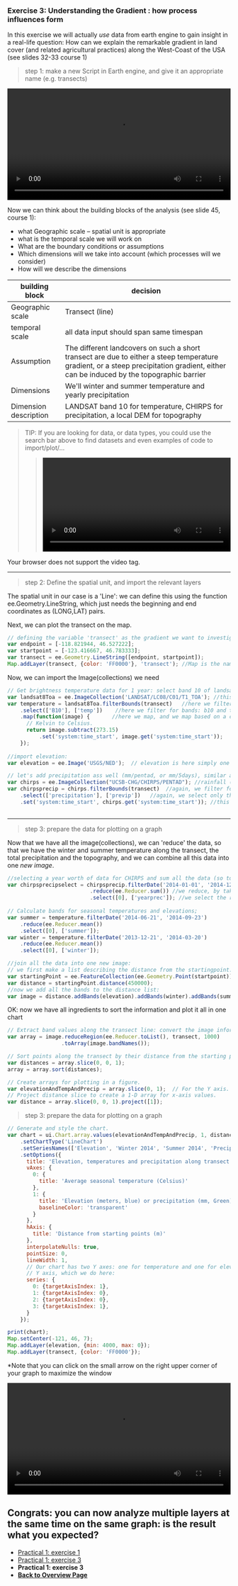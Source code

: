 ### Exercise 3: Understanding the Gradient : how process influences form

In this exercise we will actually *use* data from earth engine to gain insight in a real-life question: 
How can we explain the remarkable gradient in land cover (and related agricultural practices) along the West-Coast of the USA (see slides 32-33 course 1)





> step 1: make a new Script in Earth engine, and give it an appropriate name (e.g. transects)




<video style="width:100%" controls>
  <source src="https://user-images.githubusercontent.com/89069805/131994092-5ed947ec-1aa9-4277-bfa1-db014ac2458f.mp4" type="video/mp4">
Your browser does not support the video tag.
</video>



Now we can think about the building blocks of the analysis (see slide 45, course 1): 
- what Geographic scale – spatial unit is appropriate
- what is the temporal scale we will work on
- What are the boundary conditions or assumptions
- Which dimensions will we take into account (which processes will we consider)
- How will we describe the dimensions


| building block  |  decision |
|---|---|
| Geographic scale |  Transect (line) |
| temporal scale |  all data input should span same timespan |
| Assumption | The different landcovers on such a short transect are due to either a steep temperature gradient, or a steep precipitation gradient, either can be induced by the topographic barrier |
| Dimensions | We'll winter and summer temperature and yearly precipitation |
| Dimension description | LANDSAT band 10 for temperature, CHIRPS for precipitation, a local DEM for topography |


>TIP: If you are looking for data, or data types, you could use the search bar above to find datasets and even examples of code to import/plot/...
>><video style="width:100%" controls>
  <source src="https://user-images.githubusercontent.com/89069805/131996471-05d9d1b8-0a0f-4e1d-82da-d9cdc1ba0bd2.mp4" type="video/mp4">
Your browser does not support the video tag.
</video>






***

> step 2: Define the spatial unit, and import the relevant layers



The spatial unit in our case is a 'Line': we can define this using the function ee.Geometry.LineString, which just needs the beginning and end coordinates as (LONG,LAT) pairs. 

Next, we can plot the transect on the map. 

```javascript
// defining the variable 'transect' as the gradient we want to investigate:  
var endpoint = [-118.821944, 46.527222];  
var startpoint = [-123.416667, 46.783333];
var transect = ee.Geometry.LineString([endpoint, startpoint]);
Map.addLayer(transect, {color: 'FF0000'}, 'transect'); //Map is the name GEE gives to the lower panel that shows 'the map':-)
```



Now, we can import the Image(collections) we need

```javascript
// Get brightness temperature data for 1 year: select band 10 of landsat8, convert kelvin to celcius and define the dates of aquisition
var landsat8Toa = ee.ImageCollection('LANDSAT/LC08/C01/T1_TOA'); //this line imports the landsat8 top-of-atmosphere (TOA) data
var temperature = landsat8Toa.filterBounds(transect)   //here we filter for location (i.e only transect)
    .select(['B10'], ['temp'])    //here we filter for bands: b10 and temperature
    .map(function(image) {       //here we map, and we map based on a custum made function that simply converts Kelvin to Celcius (image.substract(273.15))
      // Kelvin to Celsius.
      return image.subtract(273.15)
          .set('system:time_start', image.get('system:time_start'));
    });
    
//import elevation:
var elevation = ee.Image('USGS/NED');  // elevation is here simply one image (so no image collection) because it only contains 1 acquisition (unlike landsat imagery)

// let's add precipitation ass well (mm/pentad, or mm/5days), similar as temperature
var chirps = ee.ImageCollection("UCSB-CHG/CHIRPS/PENTAD"); //rainfall (from the chirps dataset) is available every 5 days: so it is an image collection
var chirpsprecip = chirps.filterBounds(transect)  //again, we filter for location: only the transect
    .select(['precipitation'], ['previp'])   //again, we select only the bands of interest to us
    .set('system:time_start', chirps.get('system:time_start')); //this is a line that defines the startdate of the image collection
    
```


***


> step 3: prepare the data for plotting on a graph

Now that we have all the image(collections), we can 'reduce' the data, so that we have the winter and summer temperature along the transect, the total precipitation and the topography, and we can combine all this data into one *new image*. 

```javascript
//selecting a year worth of data for CHIRPS and sum all the data (so total yearly precipitation)
var chirpsprecipselect = chirpsprecip.filterDate('2014-01-01', '2014-12-31') //we filter on a range of dates
                          .reduce(ee.Reducer.sum()) //we reduce, by taking the sum
                          .select([0], ['yearprec']); //we select the relevant bands
                          
// Calculate bands for seasonal temperatures and elevations; 
var summer = temperature.filterDate('2014-06-21', '2014-09-23')
    .reduce(ee.Reducer.mean())
    .select([0], ['summer']);
var winter = temperature.filterDate('2013-12-21', '2014-03-20')
    .reduce(ee.Reducer.mean())
    .select([0], ['winter']);

//join all the data into one new image: 
// we first make a list describing the distance from the startingpoint:
var startingPoint = ee.FeatureCollection(ee.Geometry.Point(startpoint));
var distance = startingPoint.distance(450000);
//now we add all the bands to the distance list:
var image = distance.addBands(elevation).addBands(winter).addBands(summer).addBands(chirpsprecipselect); //addBands is here a function, that takes the bands defined above as input

```



OK: now we have all ingredients to sort the information and plot it all in one chart 

```javascript
// Extract band values along the transect line: convert the image information into an array (list).
var array = image.reduceRegion(ee.Reducer.toList(), transect, 1000)
                 .toArray(image.bandNames());

// Sort points along the transect by their distance from the starting point.
var distances = array.slice(0, 0, 1);
array = array.sort(distances);

// Create arrays for plotting in a figure.
var elevationAndTempAndPrecip = array.slice(0, 1);  // For the Y axis.
// Project distance slice to create a 1-D array for x-axis values.
var distance = array.slice(0, 0, 1).project([1]);


```
> step 3: prepare the data for plotting on a graph  


```javascript
// Generate and style the chart.
var chart = ui.Chart.array.values(elevationAndTempAndPrecip, 1, distance)
    .setChartType('LineChart')
    .setSeriesNames(['Elevation', 'Winter 2014', 'Summer 2014', 'Precipitation 2014'])
    .setOptions({
      title: 'Elevation, temperatures and precipitation along transect',
      vAxes: {
        0: {
          title: 'Average seasonal temperature (Celsius)'
        },
        1: {
          title: 'Elevation (meters, blue) or precipitation (mm, Green)',
          baselineColor: 'transparent'
        }
      },
      hAxis: {
        title: 'Distance from starting points (m)'
      },
      interpolateNulls: true,
      pointSize: 0,
      lineWidth: 1,
      // Our chart has two Y axes: one for temperature and one for elevation/precip.
      // Y axis, which we do here:
      series: {
        0: {targetAxisIndex: 1},
        1: {targetAxisIndex: 0},
        2: {targetAxisIndex: 0}, 
        3: {targetAxisIndex: 1},
      }
    });

print(chart);
Map.setCenter(-121, 46, 7);
Map.addLayer(elevation, {min: 4000, max: 0});
Map.addLayer(transect, {color: 'FF0000'});

```



*Note that you can click on the small arrow on the right upper corner of your graph to maximize the window




<video style="width:100%" controls>
  <source src="https://user-images.githubusercontent.com/89069805/131997467-23ba1c44-9af8-487b-a8f7-6c4409bdab17.mp4" type="video/mp4">
Your browser does not support the video tag.
</video>


## **Congrats: you can now analyze multiple layers at the same time on the same graph: is the result what you expected**? 

<nav>
  <ul>
    <li><a href="https://liesjacobs.github.io/World-Food-and-Ecosystems/practical1/intro.html">Practical 1: exercise 1</a></li>
    <li><a href="https://liesjacobs.github.io/World-Food-and-Ecosystems/practical1/exploring.html">Practical 1: exercise 3</a></li>
      <li><strong>Practical 1: exercise 3</strong></li>
    <li><a href="https://liesjacobs.github.io/World-Food-and-Ecosystems/"><b>Back to Overview Page</b></a></li>
  </ul>
</nav>
